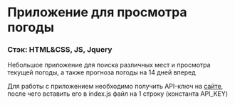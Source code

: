 # Приложение для просмотра погоды

### Стэк: HTML&CSS, JS, Jquery

Небольшое приложение для поиска различных мест и просмотра текущей погоды, а также прогноза погоды на 14 дней вперед

Для работы с приложением необходимо получить API-ключ на [сайте](https://www.weatherapi.com/), после чего вставить его в index.js файл на 1 строку (константа API_KEY)
